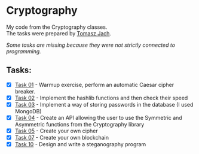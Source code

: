 # Cryptography
My code from the Cryptography classes.  
The tasks were prepared by [Tomasz Jach](https://github.com/tjach/ue-cyrpto). 

*Some tasks are missing because they were not strictly connected to programming.*
## Tasks:
- [x] [Task 01](https://github.com/jkoniecznyy/Cryptography/tree/main/Task%2001%20-%20Cezar) - Warmup exercise, perform an automatic Caesar cipher breaker.
- [x] [Task 02](https://github.com/jkoniecznyy/Cryptography/tree/main/Task%2002%20-%20Hashing) - Implement the hashlib functions and then check their speed
- [x] [Task 03](https://github.com/jkoniecznyy/Cryptography/tree/main/Task%2003%20-%20Password) - Implement a way of storing passwords in the database (I used MongoDB)
- [x] [Task 04](https://github.com/jkoniecznyy/Cryptography/tree/main/Task%2004%20-%20FastAPI) - Create an API allowing the user to use the Symmetric and Asymmetric functions from the Cryptography library
- [x] [Task 05](https://github.com/jkoniecznyy/Cryptography/tree/main/Task%2005%20-%20Cryptoanalysis) - Create your own cipher
- [x] [Task 07](https://github.com/jkoniecznyy/Cryptography/tree/main/Task%2007%20-%20Blockchain) - Create your own blockchain
- [x] [Task 10](https://github.com/jkoniecznyy/Cryptography/tree/main/Task%2010%20-%20Steganography) - Design and write a steganography program
